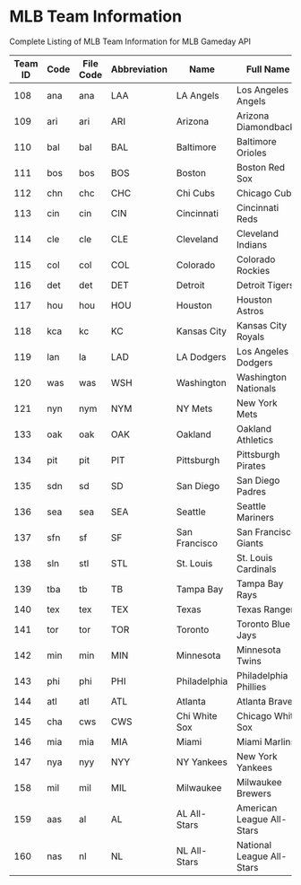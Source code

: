 # MLB Team Information

Complete Listing of MLB Team Information for MLB Gameday API

<table>
    <thead>
        <tr>
            <th>Team ID</th>
            <th>Code</th>
            <th>File Code</th>
            <th>Abbreviation</th>
            <th>Name</th>
            <th>Full Name</th>
            <th>Brief Name</th>
        </tr>
    </thead>
    <tbody>
    <tr>
        <td>108</td>
        <td>ana</td>
        <td>ana</td>
        <td>LAA</td>
        <td>LA Angels</td>
        <td>Los Angeles Angels</td>
        <td>Angels</td>
    </tr>
    <tr>
        <td>109</td>
        <td>ari</td>
        <td>ari</td>
        <td>ARI</td>
        <td>Arizona</td>
        <td>Arizona Diamondbacks</td>
        <td>D-backs</td>
    </tr>
    <tr>
        <td>110</td>
        <td>bal</td>
        <td>bal</td>
        <td>BAL</td>
        <td>Baltimore</td>
        <td>Baltimore Orioles</td>
        <td>Orioles</td>
    </tr>
    <tr>
        <td>111</td>
        <td>bos</td>
        <td>bos</td>
        <td>BOS</td>
        <td>Boston</td>
        <td>Boston Red Sox</td>
        <td>Red Sox</td>
    </tr>
    <tr>
        <td>112</td>
        <td>chn</td>
        <td>chc</td>
        <td>CHC</td>
        <td>Chi Cubs</td>
        <td>Chicago Cubs</td>
        <td>Cubs</td>
    </tr>
    <tr>
        <td>113</td>
        <td>cin</td>
        <td>cin</td>
        <td>CIN</td>
        <td>Cincinnati</td>
        <td>Cincinnati Reds</td>
        <td>Reds</td>
    </tr>
    <tr>
        <td>114</td>
        <td>cle</td>
        <td>cle</td>
        <td>CLE</td>
        <td>Cleveland</td>
        <td>Cleveland Indians</td>
        <td>Indians</td>
    </tr>
    <tr>
        <td>115</td>
        <td>col</td>
        <td>col</td>
        <td>COL</td>
        <td>Colorado</td>
        <td>Colorado Rockies</td>
        <td>Rockies</td>
    </tr>
    <tr>
        <td>116</td>
        <td>det</td>
        <td>det</td>
        <td>DET</td>
        <td>Detroit</td>
        <td>Detroit Tigers</td>
        <td>Tigers</td>
    </tr>
    <tr>
        <td>117</td>
        <td>hou</td>
        <td>hou</td>
        <td>HOU</td>
        <td>Houston</td>
        <td>Houston Astros</td>
        <td>Astros</td>
    </tr>
    <tr>
        <td>118</td>
        <td>kca</td>
        <td>kc</td>
        <td>KC</td>
        <td>Kansas City</td>
        <td>Kansas City Royals</td>
        <td>Royals</td>
    </tr>
    <tr>
        <td>119</td>
        <td>lan</td>
        <td>la</td>
        <td>LAD</td>
        <td>LA Dodgers</td>
        <td>Los Angeles Dodgers</td>
        <td>Dodgers</td>
    </tr>
    <tr>
        <td>120</td>
        <td>was</td>
        <td>was</td>
        <td>WSH</td>
        <td>Washington</td>
        <td>Washington Nationals</td>
        <td>Nationals</td>
    </tr>
    <tr>
        <td>121</td>
        <td>nyn</td>
        <td>nym</td>
        <td>NYM</td>
        <td>NY Mets</td>
        <td>New York Mets</td>
        <td>Mets</td>
    </tr>
    <tr>
        <td>133</td>
        <td>oak</td>
        <td>oak</td>
        <td>OAK</td>
        <td>Oakland</td>
        <td>Oakland Athletics</td>
        <td>Athletics</td>
    </tr>
    <tr>
        <td>134</td>
        <td>pit</td>
        <td>pit</td>
        <td>PIT</td>
        <td>Pittsburgh</td>
        <td>Pittsburgh Pirates</td>
        <td>Pirates</td>
    </tr>
    <tr>
        <td>135</td>
        <td>sdn</td>
        <td>sd</td>
        <td>SD</td>
        <td>San Diego</td>
        <td>San Diego Padres</td>
        <td>Padres</td>
    </tr>
    <tr>
        <td>136</td>
        <td>sea</td>
        <td>sea</td>
        <td>SEA</td>
        <td>Seattle</td>
        <td>Seattle Mariners</td>
        <td>Mariners</td>
    </tr>
    <tr>
        <td>137</td>
        <td>sfn</td>
        <td>sf</td>
        <td>SF</td>
        <td>San Francisco</td>
        <td>San Francisco Giants</td>
        <td>Giants</td>
    </tr>
    <tr>
        <td>138</td>
        <td>sln</td>
        <td>stl</td>
        <td>STL</td>
        <td>St. Louis</td>
        <td>St. Louis Cardinals</td>
        <td>Cardinals</td>
    </tr>
    <tr>
        <td>139</td>
        <td>tba</td>
        <td>tb</td>
        <td>TB</td>
        <td>Tampa Bay</td>
        <td>Tampa Bay Rays</td>
        <td>Rays</td>
    </tr>
    <tr>
        <td>140</td>
        <td>tex</td>
        <td>tex</td>
        <td>TEX</td>
        <td>Texas</td>
        <td>Texas Rangers</td>
        <td>Rangers</td>
    </tr>
    <tr>
        <td>141</td>
        <td>tor</td>
        <td>tor</td>
        <td>TOR</td>
        <td>Toronto</td>
        <td>Toronto Blue Jays</td>
        <td>Blue Jays</td>
    </tr>
    <tr>
        <td>142</td>
        <td>min</td>
        <td>min</td>
        <td>MIN</td>
        <td>Minnesota</td>
        <td>Minnesota Twins</td>
        <td>Twins</td>
    </tr>
    <tr>
        <td>143</td>
        <td>phi</td>
        <td>phi</td>
        <td>PHI</td>
        <td>Philadelphia</td>
        <td>Philadelphia Phillies</td>
        <td>Phillies</td>
    </tr>
    <tr>
        <td>144</td>
        <td>atl</td>
        <td>atl</td>
        <td>ATL</td>
        <td>Atlanta</td>
        <td>Atlanta Braves</td>
        <td>Braves</td>
    </tr>
    <tr>
        <td>145</td>
        <td>cha</td>
        <td>cws</td>
        <td>CWS</td>
        <td>Chi White Sox</td>
        <td>Chicago White Sox</td>
        <td>White Sox</td>
    </tr>
    <tr>
        <td>146</td>
        <td>mia</td>
        <td>mia</td>
        <td>MIA</td>
        <td>Miami</td>
        <td>Miami Marlins</td>
        <td>Marlins</td>
    </tr>
    <tr>
        <td>147</td>
        <td>nya</td>
        <td>nyy</td>
        <td>NYY</td>
        <td>NY Yankees</td>
        <td>New York Yankees</td>
        <td>Yankees</td>
    </tr>
    <tr>
        <td>158</td>
        <td>mil</td>
        <td>mil</td>
        <td>MIL</td>
        <td>Milwaukee</td>
        <td>Milwaukee Brewers</td>
        <td>Brewers</td>
    </tr>
    <tr>
        <td>159</td>
        <td>aas</td>
        <td>al</td>
        <td>AL</td>
        <td>AL All-Stars</td>
        <td>American League All-Stars</td>
        <td>AL All-Stars</td>
    </tr>
    <tr>
        <td>160</td>
        <td>nas</td>
        <td>nl</td>
        <td>NL</td>
        <td>NL All-Stars</td>
        <td>National League All-Stars</td>
        <td>NL All-Stars</td>
    </tr>
    </tbody>
</table>
